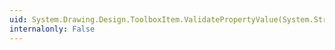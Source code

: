 ```yaml
---
uid: System.Drawing.Design.ToolboxItem.ValidatePropertyValue(System.String,System.Object)
internalonly: False
---
```


